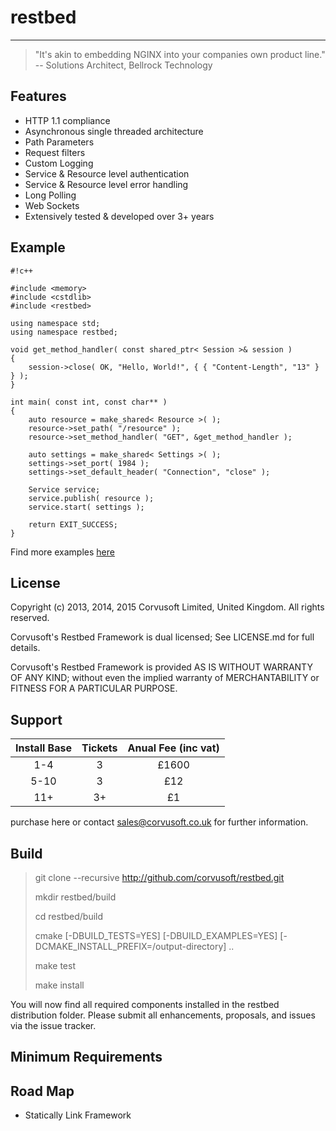 # restbed

----------

> "It's akin to embedding NGINX into your companies own product line."
>  -- Solutions Architect, Bellrock Technology

## Features

 - HTTP 1.1 compliance
 - Asynchronous single threaded architecture
 - Path Parameters
 - Request filters
 - Custom Logging
 - Service & Resource level authentication
 - Service & Resource level error handling
 - Long Polling
 - Web Sockets
 - Extensively tested & developed over 3+ years

## Example


```
#!c++

#include <memory>
#include <cstdlib>
#include <restbed>

using namespace std;
using namespace restbed;

void get_method_handler( const shared_ptr< Session >& session )
{
    session->close( OK, "Hello, World!", { { "Content-Length", "13" } } );
}

int main( const int, const char** )
{
    auto resource = make_shared< Resource >( );
    resource->set_path( "/resource" );
    resource->set_method_handler( "GET", &get_method_handler );

    auto settings = make_shared< Settings >( );
    settings->set_port( 1984 );
    settings->set_default_header( "Connection", "close" );

    Service service;
    service.publish( resource );
    service.start( settings );
    
    return EXIT_SUCCESS;
}
```

Find more examples [here](http://google.com)

## License

Copyright (c) 2013, 2014, 2015 Corvusoft Limited, United Kingdom. All rights reserved.

Corvusoft's Restbed Framework is dual licensed; See LICENSE.md for full details.

Corvusoft's Restbed Framework is provided AS IS WITHOUT WARRANTY OF ANY KIND; without
even the implied warranty of MERCHANTABILITY or FITNESS FOR A PARTICULAR PURPOSE.

## Support

| Install Base   |        Tickets      |      Anual Fee (inc vat)  |
| :------------: |:-------------------:|:-------------------------:| 
|     1-4      |          3          |         £1600             | 
|     5-10     |          3          |         £12               |
|     11+      |          3+         |         £1                |

purchase here or contact sales@corvusoft.co.uk for further information.

## Build

> git clone --recursive http://github.com/corvusoft/restbed.git
>
> mkdir restbed/build
>
> cd restbed/build
>
> cmake [-DBUILD_TESTS=YES] [-DBUILD_EXAMPLES=YES] [-DCMAKE_INSTALL_PREFIX=/output-directory] ..
>
> make test
>
> make install

You will now find all required components installed in the restbed distribution folder.  Please submit all enhancements, proposals, and issues via the issue tracker.

## Minimum Requirements

## Road Map

 - Statically Link Framework